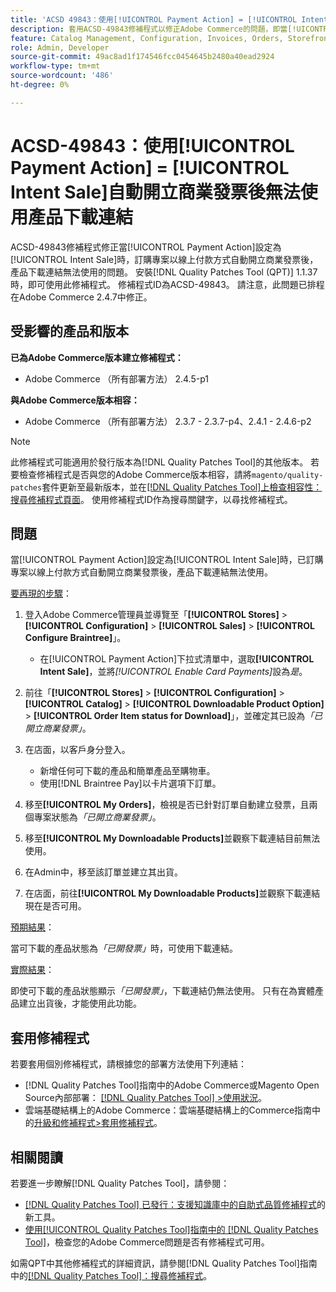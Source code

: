 ```yaml
---
title: 'ACSD 49843：使用[!UICONTROL Payment Action] = [!UICONTROL Intent Sale]自動開立發票後無法使用產品下載連結'
description: 套用ACSD-49843修補程式以修正Adobe Commerce的問題，即當[!UICONTROL Payment Action]設定為[!UICONTROL Intent Sale]時，訂購專案以線上付款方式自動開立商業發票後，無法取得產品下載連結。
feature: Catalog Management, Configuration, Invoices, Orders, Storefront
role: Admin, Developer
source-git-commit: 49ac8ad1f174546fcc0454645b2480a40ead2924
workflow-type: tm+mt
source-wordcount: '486'
ht-degree: 0%

---
```


# ACSD-49843：使用[!UICONTROL Payment Action] = [!UICONTROL Intent Sale]自動開立商業發票後無法使用產品下載連結

ACSD-49843修補程式修正當[!UICONTROL Payment Action]設定為[!UICONTROL Intent Sale]時，訂購專案以線上付款方式自動開立商業發票後，產品下載連結無法使用的問題。 安裝[!DNL Quality Patches Tool (QPT)] 1.1.37時，即可使用此修補程式。 修補程式ID為ACSD-49843。 請注意，此問題已排程在Adobe Commerce 2.4.7中修正。

## 受影響的產品和版本

**已為Adobe Commerce版本建立修補程式：**

* Adobe Commerce （所有部署方法） 2.4.5-p1

**與Adobe Commerce版本相容：**

* Adobe Commerce （所有部署方法） 2.3.7 - 2.3.7-p4、2.4.1 - 2.4.6-p2

>[!NOTE]
>
>此修補程式可能適用於發行版本為[!DNL Quality Patches Tool]的其他版本。 若要檢查修補程式是否與您的Adobe Commerce版本相容，請將`magento/quality-patches`套件更新至最新版本，並在[[!DNL Quality Patches Tool]上檢查相容性：搜尋修補程式頁面](https://experienceleague.adobe.com/tools/commerce-quality-patches/index.html)。 使用修補程式ID作為搜尋關鍵字，以尋找修補程式。

## 問題

當[!UICONTROL Payment Action]設定為[!UICONTROL Intent Sale]時，已訂購專案以線上付款方式自動開立商業發票後，產品下載連結無法使用。

<u>要再現的步驟</u>：

1. 登入Adobe Commerce管理員並導覽至「**[!UICONTROL Stores]** > **[!UICONTROL Configuration]** > **[!UICONTROL Sales]** > **[!UICONTROL Configure Braintree]**」。

   * 在[!UICONTROL Payment Action]下拉式清單中，選取&#x200B;**[!UICONTROL Intent Sale]**，並將&#x200B;*[!UICONTROL Enable Card Payments]*&#x200B;設為&#x200B;*是*。

1. 前往「**[!UICONTROL Stores]** > **[!UICONTROL Configuration]** > **[!UICONTROL Catalog]** > **[!UICONTROL Downloadable Product Option]** > **[!UICONTROL Order Item status for Download]**」，並確定其已設為&#x200B;*「已開立商業發票」*。
1. 在店面，以客戶身分登入。

   * 新增任何可下載的產品和簡單產品至購物車。
   * 使用[!DNL Braintree Pay]以卡片選項下訂單。

1. 移至&#x200B;**[!UICONTROL My Orders]**，檢視是否已針對訂單自動建立發票，且兩個專案狀態為&#x200B;*「已開立商業發票」*。
1. 移至&#x200B;**[!UICONTROL My Downloadable Products]**&#x200B;並觀察下載連結目前無法使用。
1. 在Admin中，移至該訂單並建立其出貨。
1. 在店面，前往&#x200B;**[!UICONTROL My Downloadable Products]**&#x200B;並觀察下載連結現在是否可用。

<u>預期結果</u>：

當可下載的產品狀態為&#x200B;*「已開發票」*&#x200B;時，可使用下載連結。

<u>實際結果</u>：

即使可下載的產品狀態顯示&#x200B;*「已開發票」*，下載連結仍無法使用。 只有在為實體產品建立出貨後，才能使用此功能。

## 套用修補程式

若要套用個別修補程式，請根據您的部署方法使用下列連結：

* [!DNL Quality Patches Tool]指南中的Adobe Commerce或Magento Open Source內部部署： [[!DNL Quality Patches Tool] >使用狀況](https://experienceleague.adobe.com/docs/commerce-operations/tools/quality-patches-tool/usage.html)。
* 雲端基礎結構上的Adobe Commerce：雲端基礎結構上的Commerce指南中的[升級和修補程式>套用修補程式](https://experienceleague.adobe.com/docs/commerce-cloud-service/user-guide/develop/upgrade/apply-patches.html)。

## 相關閱讀

若要進一步瞭解[!DNL Quality Patches Tool]，請參閱：

* [[!DNL Quality Patches Tool] 已發行：支援知識庫中的自助式品質修補程式](https://experienceleague.adobe.com/en/docs/commerce-knowledge-base/kb/announcements/commerce-announcements/magento-quality-patches-released-new-tool-to-self-serve-quality-patches)的新工具。
* [使用[!UICONTROL Quality Patches Tool]指南中的 [!DNL Quality Patches Tool]](/help/tools/quality-patches-tool/patches-available-in-qpt/check-patch-for-magento-issue-with-magento-quality-patches.md)，檢查您的Adobe Commerce問題是否有修補程式可用。


如需QPT中其他修補程式的詳細資訊，請參閱[!DNL Quality Patches Tool]指南中的[[!DNL Quality Patches Tool]：搜尋修補程式](https://experienceleague.adobe.com/tools/commerce-quality-patches/index.html)。
